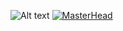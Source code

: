 ![Alt text](https://spotify-recently-played-readme.vercel.app/api?user=lyvdjdd87qe40d0jh751739qi&count=3) 
[![MasterHead](https://ru.pinterest.com/pin/554224297903449471/)](https://github.com/habylrey)

